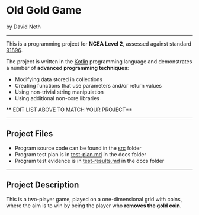 # Old Gold Game

by David Neth

---

This is a programming project for **NCEA Level 2**, assessed against standard [91896](docs/as91896.pdf).

The project is written in the [Kotlin](https://kotlinlang.org) programming language and demonstrates a number of **advanced programming techniques**:
- Modifying data stored in collections
- Creating functions that use parameters and/or return values
- Using non-trivial string manipulation
- Using additional non-core libraries

** EDIT LIST ABOVE TO MATCH YOUR PROJECT**

---

## Project Files

- Program source code can be found in the [src](src/) folder
- Program test plan is in [test-plan.md](docs/test-plan.md) in the docs folder
- Program test evidence is in [test-results.md](docs/test-results.md) in the docs folder

---

## Project Description

This is a two-player game, played on a one-dimensional grid with coins, where the aim is to win by being the player who **removes the gold coin**. 



